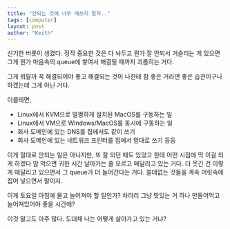 ```yaml
---
title: "안되는 것에 너무 애쓰지 말자.."
tags: [computer]
layout: post
author: "Keith"
---
```


신기한 버릇이 생겼다. 정작 중요한 것은 다 놔두고 뭔가 잘 안되서 거슬리는 게 있으면 그게 뭔가 마음속의 queue에 쌓여서 해결될 때까지 괴롭히는 거다.

그게 뭐랄까 꼭 해결되어야 좋고 해결되는 것이 나한테 참 좋은 거라면 좋은 습관이구나 하겠는데 그게 아닌 거다.

이를테면,
- Linux에서 KVM으로 멀쩡하게 설치된 MacOS를 구동하는 일
- Linux에서 VM으로 Windows/MacOS를 동시에 구동하는 일
- 회사 도메인에 있는 DNS를 집에서도 같이 쓰기
- 회사 도메인에 있는 네트워크 프린터를 집에서 맘대로 쓰기 등등

이게 절대로 안되는 일은 아니지만, 또 잘 되던 때도 있었고 한데 어떤 시점에 딱 이걸 되게 하겠다 맘 먹으면 귀한 시간 날아가는 줄 모르고 매달리고 있는 거다. 더 웃긴 건 이렇게 매달리고 있으면서 그 queue가 더 늘어간다는 거다. 쓸데없는 것들을 계속 머릿속에 집어 넣으면서 말이지.

이게 토요일 아침에 물고 늘어져야 할 일인가? 차라리 그냥 맛있는 거 하나 만들어먹고 늘어져있어야 좋을 시간에?

이것 말고도 아주 많다. 도대체 나는 어떻게 살아가고 있는 거냐? 
